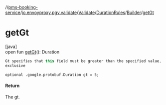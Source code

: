 //[pms-booking-service](../../../../../index.md)/[io.envoyproxy.pgv.validate](../../../index.md)/[Validate](../../index.md)/[DurationRules](../index.md)/[Builder](index.md)/[getGt](get-gt.md)

# getGt

[java]\
open fun [getGt](get-gt.md)(): Duration

```kotlin
Gt specifies that this field must be greater than the specified value,
exclusive

```
`optional .google.protobuf.Duration gt = 5;`

#### Return

The gt.